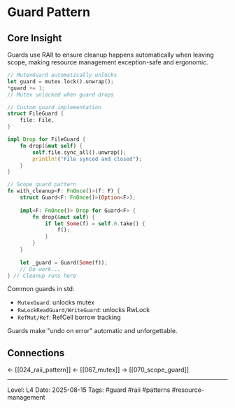 # Guard Pattern

## Core Insight
Guards use RAII to ensure cleanup happens automatically when leaving scope, making resource management exception-safe and ergonomic.

```rust
// MutexGuard automatically unlocks
let guard = mutex.lock().unwrap();
*guard += 1;
// Mutex unlocked when guard drops

// Custom guard implementation
struct FileGuard {
    file: File,
}

impl Drop for FileGuard {
    fn drop(&mut self) {
        self.file.sync_all().unwrap();
        println!("File synced and closed");
    }
}

// Scope guard pattern
fn with_cleanup<F: FnOnce()>(f: F) {
    struct Guard<F: FnOnce()>(Option<F>);
    
    impl<F: FnOnce()> Drop for Guard<F> {
        fn drop(&mut self) {
            if let Some(f) = self.0.take() {
                f();
            }
        }
    }
    
    let _guard = Guard(Some(f));
    // Do work...
} // Cleanup runs here
```

Common guards in std:
- `MutexGuard`: unlocks mutex
- `RwLockReadGuard/WriteGuard`: unlocks RwLock
- `RefMut/Ref`: RefCell borrow tracking

Guards make "undo on error" automatic and unforgettable.

## Connections
← [[024_raii_pattern]]
← [[067_mutex]]
→ [[070_scope_guard]]

---
Level: L4
Date: 2025-08-15
Tags: #guard #raii #patterns #resource-management